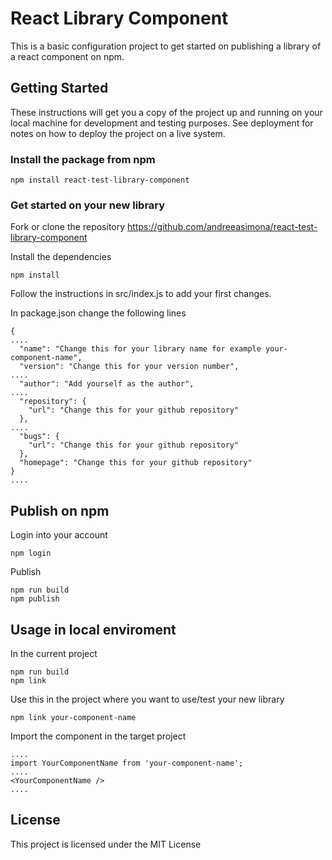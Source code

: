 # React Library Component

This is a basic configuration project to get started on publishing a library of a react component on npm.

## Getting Started

These instructions will get you a copy of the project up and running on your local machine for development and testing purposes. See deployment for notes on how to deploy the project on a live system.

### Install the package from npm

```
npm install react-test-library-component
```

### Get started on your new library

Fork or clone the repository https://github.com/andreeasimona/react-test-library-component

Install the dependencies
```
npm install
```

Follow the instructions in src/index.js to add your first changes.

In package.json change the following lines

```
{
....
  "name": "Change this for your library name for example your-component-name",
  "version": "Change this for your version number",
....
  "author": "Add yourself as the author",
....
  "repository": {
    "url": "Change this for your github repository"
  },
....
  "bugs": {
    "url": "Change this for your github repository"
  },
  "homepage": "Change this for your github repository"
}
....
```


## Publish on npm

Login into your account

```
npm login
```

Publish

```
npm run build
npm publish
```

## Usage in local enviroment

In the current project
```
npm run build
npm link
```

Use this in the project where you want to use/test your new library
```
npm link your-component-name
```

Import the component in the target project
```
....
import YourComponentName from 'your-component-name';
....
<YourComponentName />
....
```

## License

This project is licensed under the MIT License